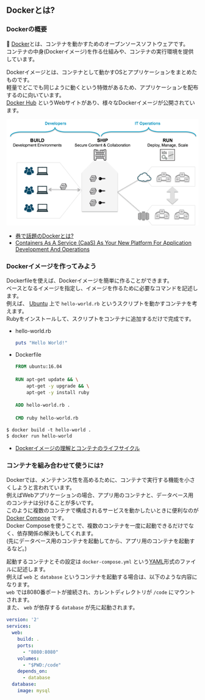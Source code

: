 ## Dockerとは?

### Dockerの概要

🐳 [Docker](https://www.docker.com )とは、コンテナを動かすためのオープンソースソフトウェアです。  
コンテナの中身(Dockerイメージ)を作る仕組みや、コンテナの実行環境を提供しています。  

Dockerイメージとは、コンテナとして動かすOSとアプリケーションをまとめたものです。  
軽量でどこでも同じように動くという特徴があるため、アプリケーションを配布するのに向いています。  
[Docker Hub](https://hub.docker.com) というWebサイトがあり、様々なDockerイメージが公開されています。  

![container_as_a_service](img/container_as_a_service.png)

* [巷で話題のDockerとは?](https://thinkit.co.jp/story/2015/08/05/6284)
* [Containers As A Service (CaaS) As Your New Platform For Application Development And Operations](https://blog.docker.com/2016/02/containers-as-a-service-caas/)

### Dockerイメージを作ってみよう

Dockerfileを使えば、Dockerイメージを簡単に作ることができます。  
ベースとなるイメージを指定し、イメージを作るために必要なコマンドを記述します。  
例えば、 [Ubuntu](https://www.ubuntu.com) 上で `hello-world.rb` というスクリプトを動かすコンテナを考えます。  
Rubyをインストールして、スクリプトをコンテナに追加するだけで完成です。  

* hello-world.rb
    ```ruby
    puts "Hello World!"
    ```
* Dockerfile
    ```dockerfile
    FROM ubuntu:16.04
    
    RUN apt-get update && \
        apt-get -y upgrade && \
        apt-get -y install ruby
    
    ADD hello-world.rb .
    
    CMD ruby hello-world.rb
    ```

```
$ docker build -t hello-world .
$ docker run hello-world
```

* [Dockerイメージの理解とコンテナのライフサイクル](http://www.slideshare.net/zembutsu/docker-images-containers-and-lifecycle)

### コンテナを組み合わせて使うには?

Dockerでは、メンテナンス性を高めるために、コンテナで実行する機能を小さくしようと言われています。  
例えばWebアプリケーションの場合、アプリ用のコンテナと、データベース用のコンテナは分けることが多いです。  
このように複数のコンテナで構成されるサービスを動かしたいときに便利なのが [Docker Compose](https://docs.docker.com/compose/) です。  
Docker Composeを使うことで、複数のコンテナを一度に起動できるだけでなく、依存関係の解決もしてくれます。  
(先にデータベース用のコンテナを起動してから、アプリ用のコンテナを起動するなど。)

起動するコンテナとその設定は `docker-compose.yml` という[YAML](https://ja.wikipedia.org/wiki/YAML)形式のファイルに記述します。  
例えば `web` と `database` というコンテナを起動する場合は、以下のような内容になります。  
`web` では8080番ポートが接続され、カレントディレクトリが `/code` にマウントされます。  
また、 `web` が依存する `database` が先に起動されます。

```yaml
version: '2'
services:
  web:
    build: .
    ports:
      - "8080:8080"
    volumes:
      - "$PWD:/code"
    depends_on:
      - database
  database:
    image: mysql
```

